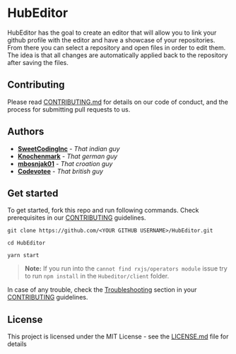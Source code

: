 # HubEditor

HubEditor has the goal to create an editor that will allow you to link your github profile with the editor and have a showcase of your repositories. From there you can select a repository and open files in order to edit them. The idea is that all changes are automatically applied back to the repository after saving the files.

## Contributing

Please read [CONTRIBUTING.md](https://github.com/SweetCodingInc/HubEditor/blob/master/CONTRIBUTING.md) for details on our code of conduct, and the process for submitting pull requests to us.

## Authors

* **[SweetCodingInc](https://github.com/SweetCodingInc)** - *That indian guy*
* **[Knochenmark](https://github.com/Knochenmark)** - *That german guy*
* **[mbosnjak01](https://github.com/mbosnjak01)** - *That croation guy*
* **[Codevotee](https://github.com/Codevotee)** - *That british guy*

## Get started

To get started, fork this repo and run following commands.
Check prerequisites in our [CONTRIBUTING](https://github.com/SweetCodingInc/HubEditor/blob/master/CONTRIBUTING.md#prerequisites) guidelines.

```shell
git clone https://github.com/<YOUR GITHUB USERNAME>/HubEditor.git

cd HubEditor

yarn start
```

> **Note:** If you run into the `cannot find rxjs/operators module` issue try to run `npm install` in the `Hubeditor/client` folder.

In case of any trouble, check the [Troubleshooting](https://github.com/SweetCodingInc/HubEditor/blob/master/CONTRIBUTING.md#troubleshooting) section in your [CONTRIBUTING](https://github.com/SweetCodingInc/HubEditor/blob/master/CONTRIBUTING.md) guidelines.

## License

This project is licensed under the MIT License - see the [LICENSE.md](https://github.com/SweetCodingInc/HubEditor/blob/master/LICENSE.md) file for details
